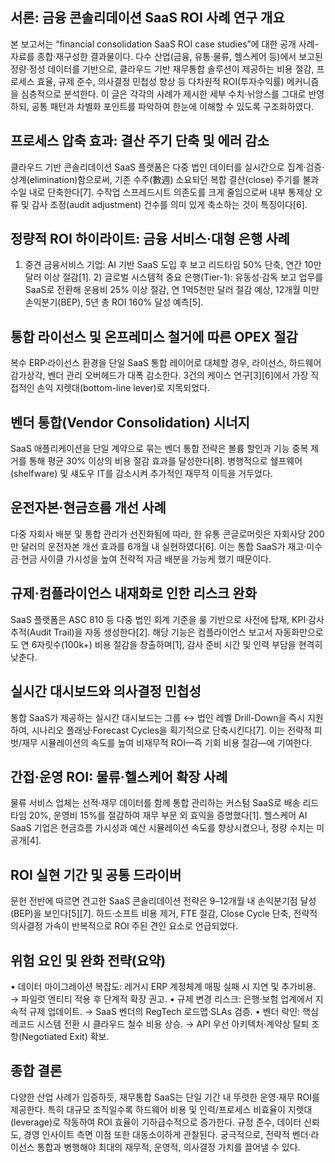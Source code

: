 ## 서론: 금융 콘솔리데이션 SaaS ROI 사례 연구 개요
본 보고서는 “financial consolidation SaaS ROI case studies”에 대한 공개 사례-자료를 종합·재구성한 결과물이다. 다수 산업(금융, 유통·물류, 헬스케어 등)에서 보고된 정량·정성 데이터를 기반으로, 클라우드 기반 재무통합 솔루션이 제공하는 비용 절감, 프로세스 효율, 규제 준수, 의사결정 민첩성 향상 등 다차원적 ROI(투자수익률) 메커니즘을 심층적으로 분석한다. 이 글은 각각의 사례가 제시한 세부 수치·뉘앙스를 그대로 반영하되, 공통 패턴과 차별화 포인트를 파악하여 한눈에 이해할 수 있도록 구조화하였다.

## 프로세스 압축 효과: 결산 주기 단축 및 에러 감소
클라우드 기반 콘솔리데이션 SaaS 플랫폼은 다중 법인 데이터를 실시간으로 집계·검증·상계(elimination)함으로써, 기존 수주(數週) 소요되던 복합 결산(close) 주기를 불과 수일 내로 단축한다[7]. 수작업 스프레드시트 의존도를 크게 줄임으로써 내부 통제상 오류 및 감사 조정(audit adjustment) 건수를 의미 있게 축소하는 것이 특징이다[6].

## 정량적 ROI 하이라이트: 금융 서비스·대형 은행 사례
1) 중견 금융서비스 기업: AI 기반 SaaS 도입 후 보고 리드타임 50% 단축, 연간 10만 달러 이상 절감[1]. 2) 글로벌 시스템적 중요 은행(Tier-1): 유동성·감독 보고 업무를 SaaS로 전환해 운용비 25% 이상 절감, 연 1억5천만 달러 절감 예상, 12개월 미만 손익분기(BEP), 5년 총 ROI 160% 달성 예측[5].

## 통합 라이선스 및 온프레미스 철거에 따른 OPEX 절감
복수 ERP·라이선스 환경을 단일 SaaS 통합 레이어로 대체할 경우, 라이선스, 하드웨어 감가상각, 벤더 관리 오버헤드가 대폭 감소한다. 3건의 케이스 연구[3][6]에서 가장 직접적인 손익 지렛대(bottom-line lever)로 지목되었다.

## 벤더 통합(Vendor Consolidation) 시너지
SaaS 애플리케이션을 단일 계약으로 묶는 벤더 통합 전략은 볼륨 할인과 기능 중복 제거를 통해 평균 30% 이상의 비용 절감 효과를 달성한다[8]. 병행적으로 쉘프웨어(shelfware) 및 섀도우 IT를 감소시켜 추가적인 재무적 이득을 거두었다.

## 운전자본·현금흐름 개선 사례
다중 자회사 배분 및 통합 관리가 선진화됨에 따라, 한 유통 콘글로머릿은 자회사당 200만 달러의 운전자본 개선 효과를 6개월 내 실현하였다[6]. 이는 통합 SaaS가 재고·미수금·현금 사이클 가시성을 높여 전략적 자금 배분을 가능케 했기 때문이다.

## 규제·컴플라이언스 내재화로 인한 리스크 완화
SaaS 플랫폼은 ASC 810 등 다중 법인 회계 기준을 룰 기반으로 사전에 탑재, KPI·감사 추적(Audit Trail)을 자동 생성한다[2]. 해당 기능은 컴플라이언스 보고서 자동화만으로도 연 6자릿수(100k+) 비용 절감을 창출하며[1], 감사 준비 시간 및 인력 부담을 현격히 낮춘다.

## 실시간 대시보드와 의사결정 민첩성
통합 SaaS가 제공하는 실시간 대시보드는 그룹 ↔ 법인 레벨 Drill-Down을 즉시 지원하여, 시나리오 플래닝·Forecast Cycles을 획기적으로 단축시킨다[7]. 이는 전략적 피벗/재무 시뮬레이션의 속도를 높여 비재무적 ROI—즉 기회 비용 절감—에 기여한다.

## 간접·운영 ROI: 물류·헬스케어 확장 사례
물류 서비스 업체는 선적·재무 데이터를 함께 통합 관리하는 커스텀 SaaS로 배송 리드타임 20%, 운영비 15%를 절감하여 재무 부문 외 효익을 증명했다[1]. 헬스케어 AI SaaS 기업은 현금흐름 가시성과 예산 시뮬레이션 속도를 향상시켰으나, 정량 수치는 미공개[4].

## ROI 실현 기간 및 공통 드라이버
문헌 전반에 따르면 견고한 SaaS 콘솔리데이션 전략은 9–12개월 내 손익분기점 달성(BEP)을 보인다[5][7]. 하드·소프트 비용 제거, FTE 절감, Close Cycle 단축, 전략적 의사결정 가속이 반복적으로 ROI 주된 견인 요소로 언급되었다.

## 위험 요인 및 완화 전략(요약)
• 데이터 마이그레이션 복잡도: 레거시 ERP 계정체계 매핑 실패 시 지연 및 추가비용. → 파일럿 엔티티 적용 후 단계적 확장 권고. 
• 규제 변경 리스크: 은행·보험 업계에서 지속적 규제 업데이트. → SaaS 벤더의 RegTech 로드맵·SLAs 검증. 
• 벤더 락인: 핵심 레코드 시스템 전환 시 클라우드 철수 비용 상승. → API 우선 아키텍처·계약상 탈퇴 조항(Negotiated Exit) 확보.

## 종합 결론
다양한 산업 사례가 입증하듯, 재무통합 SaaS는 단일 기간 내 뚜렷한 운영·재무 ROI를 제공한다. 특히 대규모 조직일수록 하드웨어 비용 및 인력/프로세스 비효율이 지렛대(leverage)로 작동하여 ROI 효율이 기하급수적으로 증가한다. 규정 준수, 데이터 신뢰도, 경영 인사이트 측면 이점 또한 대동소이하게 관찰된다. 궁극적으로, 전략적 벤더·라이선스 통합과 병행해야 최대의 재무적, 운영적, 의사결정 가치를 끌어낼 수 있다.